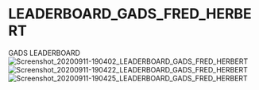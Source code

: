 # LEADERBOARD_GADS_FRED_HERBERT
GADS LEADERBOARD
![Screenshot_20200911-190402_LEADERBOARD_GADS_FRED_HERBERT](https://user-images.githubusercontent.com/44193167/92950597-9c565800-f465-11ea-9ccf-5ba8e9671937.jpg)
![Screenshot_20200911-190422_LEADERBOARD_GADS_FRED_HERBERT](https://user-images.githubusercontent.com/44193167/92950193-f4408f00-f464-11ea-9b96-2bee2e375e15.jpg)
![Screenshot_20200911-190425_LEADERBOARD_GADS_FRED_HERBERT](https://user-images.githubusercontent.com/44193167/92950476-6022f780-f465-11ea-9f37-a24afc139cf1.jpg)
